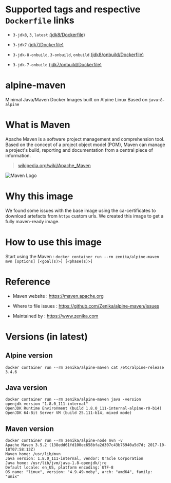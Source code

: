 # Supported tags and respective `Dockerfile` links

 * `3-jdk8`, `3`, `latest` [(jdk8/Dockerfile)](https://github.com/Zenika/alpine-maven/blob/master/jdk8/Dockerfile)

 * `3-jdk7` [(jdk7/Dockerfile)](https://github.com/Zenika/alpine-maven/blob/master/jdk7/Dockerfile)

 * `3-jdk-8-onbuild`, `3-onbuild`, `onbuild` [(jdk8/onbuild/Dockerfile)](https://github.com/Zenika/alpine-maven/blob/master/jdk8/onbuild/Dockerfile)

 * `3-jdk-7-onbuild` [(jdk7/onbuild/Dockerfile)](https://github.com/Zenika/alpine-maven/blob/master/jdk7/onbuild/Dockerfile)

# alpine-maven
Minimal Java/Maven Docker Images built on Alpine Linux
Based on `java:8-alpine`

# What is Maven

Apache Maven is a software project management and comprehension tool. Based on the concept of a project object model (POM), Maven can manage a project's build, reporting and documentation from a central piece of information.

> [wikipedia.org/wiki/Apache_Maven](https://en.wikipedia.org/wiki/Apache_Maven)

![Maven Logo](https://maven.apache.org/images/maven-logo-black-on-white.png)

# Why this image

We found some issues with the base image using the ca-certificates to download artefacts from `https` custom urls.
We created this image to get a fully maven-ready image.

# How to use this image

Start using the Maven : `docker container run --rm zenika/alpine-maven mvn [options] [<goal(s)>] [<phase(s)>]`

# Reference

 * Maven website : https://maven.apache.org

 * Where to file issues : https://github.com/Zenika/alpine-maven/issues

 * Maintained by : https://www.zenika.com

# Versions (in latest)

## Alpine version

```
docker container run --rm zenika/alpine-maven cat /etc/alpine-release
3.4.6
```

## Java version

```
docker container run --rm zenika/alpine-maven java -version
openjdk version "1.8.0_111-internal"
OpenJDK Runtime Environment (build 1.8.0_111-internal-alpine-r0-b14)
OpenJDK 64-Bit Server VM (build 25.111-b14, mixed mode)
```

## Maven version

```
docker container run --rm zenika/alpine-node mvn -v
Apache Maven 3.5.2 (138edd61fd100ec658bfa2d307c43b76940a5d7d; 2017-10-18T07:58:13Z)
Maven home: /usr/lib/mvn
Java version: 1.8.0_111-internal, vendor: Oracle Corporation
Java home: /usr/lib/jvm/java-1.8-openjdk/jre
Default locale: en_US, platform encoding: UTF-8
OS name: "linux", version: "4.9.49-moby", arch: "amd64", family: "unix"
```

